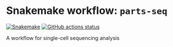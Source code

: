 # Snakemake workflow: `parts-seq`

[![Snakemake](https://img.shields.io/badge/snakemake-≥6.3.0-brightgreen.svg)](https://snakemake.github.io)
[![GitHub actions status](https://github.com/jsimonas/parts-seq/workflows/Tests/badge.svg)](https://github.com/jsimonas/parts-seq/actions?query=branch%3Amain+workflow%3ATests)

A workflow for single-cell sequencing analysis